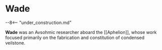# Wade

--8<-- "under_construction.md"

**Wade** was an Avsohmic researcher aboard the [[Aphelion]], whose work focused primarily on the fabrication and constitution of condensed veilstone.